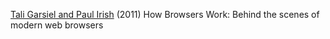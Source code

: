 
[Tali Garsiel and Paul Irish](https://www.html5rocks.com/en/tutorials/internals/howbrowserswork/)
(2011) How Browsers Work: Behind the scenes of modern web browsers
